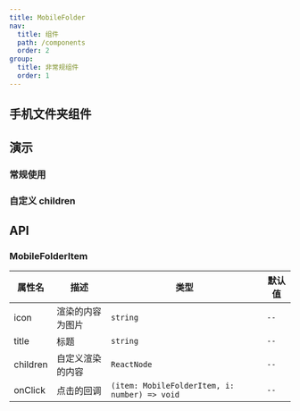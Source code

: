 ```yaml
---
title: MobileFolder
nav:
  title: 组件
  path: /components
  order: 2
group:
  title: 非常规组件
  order: 1
---
```


## 手机文件夹组件


## 演示

### 常规使用

<code src="../demo/mobile-folder/demo1.tsx"></code>

### 自定义 children

<code src="../demo/mobile-folder/demo2.tsx"></code>

## API

<API id="MobileFolder"></API>

### MobileFolderItem

|  属性名    | 描述            | 类型         | 默认值 |
|  ----     | ----           | ----         | ---- |
|   icon    | 渲染的内容为图片  | `string`       | `--` |
| title     | 标题            | `string`       | `--` |
| children  | 自定义渲染的内容  | `ReactNode`    | `--` |
| onClick   | 点击的回调       | `(item: MobileFolderItem, i: number) => void` | `--` |
